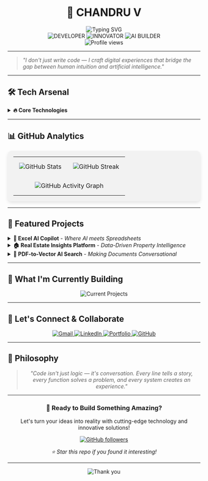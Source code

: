 # <div align="center">🚀 CHANDRU V</div>

<div align="center">
  <img src="https://readme-typing-svg.herokuapp.com?font=Fira+Code&weight=500&size=25&pause=1000&color=ffffff&center=true&vCenter=true&width=435&lines=Full+Stack+Developer;AI+Enthusiast;Problem+Solver;Innovation+Seeker" alt="Typing SVG" />
</div>

<div align="center">
  <img src="https://img.shields.io/badge/DEVELOPER-333333?style=for-the-badge" alt="DEVELOPER">
  <img src="https://img.shields.io/badge/INNOVATOR-1A1A1A?style=for-the-badge" alt="INNOVATOR">
  <img src="https://img.shields.io/badge/AI_BUILDER-0D1117?style=for-the-badge" alt="AI BUILDER">
</div>

<div align="center">
  <img src="https://komarev.com/ghpvc/?username=chandru2301&label=Profile%20views&color=000000" alt="Profile views">
</div>

---

> *"I don't just write code — I craft digital experiences that bridge the gap between human intuition and artificial intelligence."*

---

## 🛠 **Tech Arsenal**

<details>
<summary><b>🔥 Core Technologies</b></summary>

### **Languages & Frameworks**
<div align="center">
  <img src="https://img.shields.io/badge/Java-000000?style=for-the-badge&logo=java&logoColor=white">
  <img src="https://img.shields.io/badge/TypeScript-FFFFFF?style=for-the-badge&logo=typescript&logoColor=black">
  <img src="https://img.shields.io/badge/JavaScript-000000?style=for-the-badge&logo=javascript&logoColor=white">
  <img src="https://img.shields.io/badge/Spring_Boot-000000?style=for-the-badge&logo=spring-boot&logoColor=white">
  <img src="https://img.shields.io/badge/Angular-FFFFFF?style=for-the-badge&logo=angular&logoColor=black">
</div>

### **Databases & Storage**
<div align="center">
  <img src="https://img.shields.io/badge/PostgreSQL-000000?style=for-the-badge&logo=postgresql&logoColor=white">
  <img src="https://img.shields.io/badge/MongoDB-FFFFFF?style=for-the-badge&logo=mongodb&logoColor=black">
  <img src="https://img.shields.io/badge/Redis-000000?style=for-the-badge&logo=redis&logoColor=white">
  <img src="https://img.shields.io/badge/pgvector-FFFFFF?style=for-the-badge&logo=postgresql&logoColor=black">
</div>

### **AI & Machine Learning**
<div align="center">
  <img src="https://img.shields.io/badge/OpenAI-FFFFFF?style=for-the-badge&logo=openai&logoColor=black">
  <img src="https://img.shields.io/badge/LangChain-000000?style=for-the-badge&logoColor=white">
  <img src="https://img.shields.io/badge/RAG-000000?style=for-the-badge&logoColor=white">
</div>

### **Cloud & DevOps**
<div align="center">
  <img src="https://img.shields.io/badge/AWS-000000?style=for-the-badge&logo=amazon-aws&logoColor=white">
  <img src="https://img.shields.io/badge/Docker-FFFFFF?style=for-the-badge&logo=docker&logoColor=black">
  <img src="https://img.shields.io/badge/GitHub_Actions-000000?style=for-the-badge&logo=github-actions&logoColor=white">
</div>

</details>

---

## 📊 **GitHub Analytics**

<div align="center">
  <table style="background-color: rgba(240, 240, 240, 0.8); border-radius: 10px; padding: 15px; box-shadow: 0 4px 8px rgba(0,0,0,0.1);">
    <tr>
      <td align="center" style="padding: 15px;">
        <img src="https://github-readme-stats.vercel.app/api?username=chandru2301&show_icons=true&count_private=true&theme=default&bg_color=f5f5f7&hide_border=true" alt="GitHub Stats" />
      </td>
      <td align="center" style="padding: 15px;">
        <img src="https://github-readme-streak-stats.herokuapp.com/?user=chandru2301&background=f5f5f7&hide_border=true" alt="GitHub Streak" />
      </td>
    </tr>
       <tr>
      <td align="center" colspan="2" style="padding: 15px;">
        <img src="https://github-readme-activity-graph.vercel.app/graph?username=chandru2301&theme=default&bg_color=f5f5f7&hide_border=true&color=000000" alt="GitHub Activity Graph" />
      </td>
    </tr>
  </table>
</div>

---

## 🚀 **Featured Projects**

<details>
<summary><b>🧩 Excel AI Copilot</b> - <em>Where AI meets Spreadsheets</em></summary>

> **The Challenge:** Manual Excel operations are time-consuming and error-prone.

**🎯 Solution:**
- **OpenAI Integration** - Natural language commands for Excel
- **Office.js Add-in** - Seamless integration with Microsoft Office
- **Smart Automation** - Cell edits, formatting, and data manipulation
- **Real-time Processing** - Instant responses to user commands

**🛠 Tech Stack:** JavaScript, Office.js, OpenAI API, Azure Functions

**💡 Impact:** Reduced manual Excel work by 80% for business users

</details>

<details>
<summary><b>🏠 Real Estate Insights Platform</b> - <em>Data-Driven Property Intelligence</em></summary>

> **The Challenge:** Real estate decisions need comprehensive market analytics.

**🎯 Solution:**
- **Micro-market Analytics** - Granular property insights
- **Investment Dashboards** - ROI calculations and projections
- **Vendor Management** - Curated partner ecosystem
- **Notification System** - Real-time market alerts

**🛠 Tech Stack:** Spring Boot, Angular, PostgreSQL, Redis

**💡 Impact:** Empowered 500+ investors with data-driven decisions

</details>

<details>
<summary><b>🧾 PDF-to-Vector AI Search</b> - <em>Making Documents Conversational</em></summary>

> **The Challenge:** Static PDFs contain valuable but inaccessible information.

**🎯 Solution:**
- **Document Processing** - Automated PDF parsing and chunking
- **Vector Embeddings** - Semantic search capabilities
- **RAG Pipeline** - Context-aware Q&A system
- **Spring Boot Backend** - Scalable document management

**🛠 Tech Stack:** Spring Boot, OpenAI, pgvector, PostgreSQL

**💡 Impact:** Transformed 10,000+ documents into searchable knowledge base

</details>

---

## 🎯 **What I'm Currently Building**

<div align="center">
  <img src="https://readme-typing-svg.herokuapp.com?font=Fira+Code&weight=500&size=20&pause=1000&color=000000&center=true&vCenter=true&width=435&lines=AI-Powered+CRM+System;Smart+Document+Workflow;Real-time+Analytics+Dashboard" alt="Current Projects" />
</div>

---

## 🌟 **Let's Connect & Collaborate**

<div align="center">
  <a href="mailto:cpkshmsa@gmail.com">
    <img src="https://img.shields.io/badge/Gmail-D14836?style=for-the-badge&logo=gmail&logoColor=white" alt="Gmail">
  </a>
  <a href="https://www.linkedin.com/in/chandru-v-13a822353/">
    <img src="https://img.shields.io/badge/LinkedIn-0077B5?style=for-the-badge&logo=linkedin&logoColor=white" alt="LinkedIn">
  </a>
  <a href="https://chandru-23.netlify.app">
    <img src="https://img.shields.io/badge/Portfolio-000000?style=for-the-badge&logo=About.me&logoColor=white" alt="Portfolio">
  </a>
  <a href="https://github.com/chandru2301">
    <img src="https://img.shields.io/badge/GitHub-100000?style=for-the-badge&logo=github&logoColor=white" alt="GitHub">
  </a>
</div>

---

## 💭 **Philosophy**

<div align="center">
  <blockquote>
    <p><em>"Code isn't just logic — it's conversation. Every line tells a story, every function solves a problem, and every system creates an experience."</em></p>
  </blockquote>
</div>

---

<div align="center">
  <h3>🎉 Ready to Build Something Amazing?</h3>
  <p>Let's turn your ideas into reality with cutting-edge technology and innovative solutions!</p>
  
  <a href="https://github.com/chandru2301">
    <img src="https://img.shields.io/github/followers/chandru2301?label=Follow&style=social" alt="GitHub followers">
  </a>
  
  <p><em>⭐ Star this repo if you found it interesting!</em></p>
</div>

---

<div align="center">
  <img src="https://readme-typing-svg.herokuapp.com?font=Fira+Code&weight=500&size=15&pause=1000&color=666666&center=true&vCenter=true&width=435&lines=Thanks+for+visiting!;Let's+create+something+amazing+together!" alt="Thank you" />
</div>
